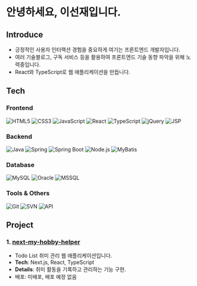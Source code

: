 # 안녕하세요, 이선재입니다.

## Introduce
- 긍정적인 사용자 인터랙션 경험을 중요하게 여기는 프론트엔드 개발자입니다.
- 여러 기술블로그, 구독 서비스 등을 활용하여 프론트엔드 기술 동향 파악을 위해 노력중입니다.
- React와 TypeScript로 웹 애플리케이션을 만듭니다.

## Tech

### Frontend
![HTML5](https://img.shields.io/badge/-HTML5-E34F26?style=flat-square&logo=html5&logoColor=white)
![CSS3](https://img.shields.io/badge/-CSS3-1572B6?style=flat-square&logo=css3&logoColor=white)
![JavaScript](https://img.shields.io/badge/-JavaScript-F7DF1E?style=flat-square&logo=javascript&logoColor=black)
![React](https://img.shields.io/badge/-React-61DAFB?style=flat-square&logo=react&logoColor=black)
![TypeScript](https://img.shields.io/badge/-TypeScript-3178C6?style=flat-square&logo=typescript&logoColor=white)
![jQuery](https://img.shields.io/badge/-jQuery-0769AD?style=flat-square&logo=jquery&logoColor=white)
![JSP](https://img.shields.io/badge/-JSP-007396?style=flat-square&logo=java&logoColor=white)

### Backend
![Java](https://img.shields.io/badge/-Java-007396?style=flat-square&logo=java&logoColor=white)
![Spring](https://img.shields.io/badge/-Spring-6DB33F?style=flat-square&logo=spring&logoColor=white)
![Spring Boot](https://img.shields.io/badge/-Spring_Boot-6DB33F?style=flat-square&logo=spring-boot&logoColor=white)
![Node.js](https://img.shields.io/badge/-Node.js-339933?style=flat-square&logo=node.js&logoColor=white)
![MyBatis](https://img.shields.io/badge/-MyBatis-000000?style=flat-square&logo=mybatis&logoColor=white)

### Database
![MySQL](https://img.shields.io/badge/-MySQL-4479A1?style=flat-square&logo=mysql&logoColor=white)
![Oracle](https://img.shields.io/badge/-Oracle-F80000?style=flat-square&logo=oracle&logoColor=white)
![MSSQL](https://img.shields.io/badge/-MSSQL-CC2927?style=flat-square&logo=microsoft-sql-server&logoColor=white)

### Tools & Others
![Git](https://img.shields.io/badge/-Git-F05032?style=flat-square&logo=git&logoColor=white)
![SVN](https://img.shields.io/badge/-SVN-809CC9?style=flat-square&logo=subversion&logoColor=white)
![API](https://img.shields.io/badge/-API-FFCA28?style=flat-square&logo=rest-api&logoColor=black)

## Project

### 1. [next-my-hobby-helper](https://github.com/machuuo/next-my-hobby-helper)
- Todo List 취미 관리 웹 애플리케이션입니다.
- **Tech**: Next.js, React, TypeScript
- **Details**: 취미 활동을 기록하고 관리하는 기능 구현.
- 배포: 미배포, 배포 예정 없음
